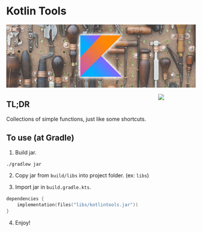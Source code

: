 # Kotlin Tools

![kotlintools](./misc/kotlintools.jpg)

<a href="https://foojay.io/works-with-openjdk"><img align="right" src="https://github.com/foojayio/badges/raw/main/works_with_openjdk/Works-with-OpenJDK.png" width="100"></a>

## TL;DR

Collections of simple functions, just like some shortcuts.

## To use (at Gradle)

1. Build jar.

```shell
./gradlew jar
```

2. Copy jar from `build/libs` into project folder. (ex: `libs`)

3. Import jar in `build.gradle.kts`.

```kotlin
dependencies {
    implementation(files("libs/kotlintools.jar"))
}
```

4. Enjoy!